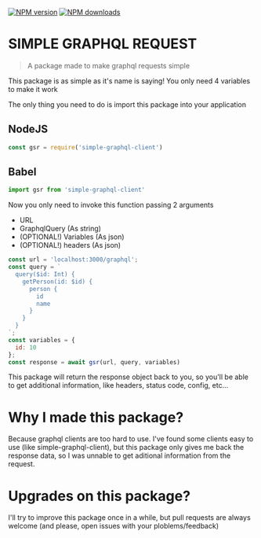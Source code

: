 <p>
    <a href="https://www.npmjs.com/package/graphql-simple-request"><img src="https://img.shields.io/npm/v/graphql-simple-request.svg?maxAge=3600" alt="NPM version" /></a>
    <a href="https://www.npmjs.com/package/graphql-simple-request"><img src="https://img.shields.io/npm/dt/graphql-simple-request.svg?maxAge=3600" alt="NPM downloads" /></a>
</p>


# SIMPLE GRAPHQL REQUEST

> A package made to make graphql requests simple

This package is as simple as it's name is saying! You only need 4 variables to make it work

The only thing you need to do is import this package into your application

## NodeJS
```js
const gsr = require('simple-graphql-client')
```

## Babel
```js
import gsr from 'simple-graphql-client'
```

Now you only need to invoke this function passing 2 arguments
- URL
- GraphqlQuery (As string)
- (OPTIONAL!) Variables (As json)
- (OPTIONAL!) headers (As json)

```js
const url = 'localhost:3000/graphql';
const query = `
  query($id: Int) {
    getPerson(id: $id) {
      person {
        id
        name
      }
    }
  }
`;
const variables = {
  id: 10
};
const response = await gsr(url, query, variables)
```

This package will return the response object back to you, so you'll be able to get additional information, like headers, status code, config, etc...

# Why I made this package?
Because graphql clients are too hard to use. I've found some clients easy to use (like simple-graphql-client), but this package only gives me back the response data, so I was unnable to get aditional information from the request.

# Upgrades on this package?
I'll try to improve this package once in a while, but pull requests are always welcome (and please, open issues with your ploblems/feedback)
